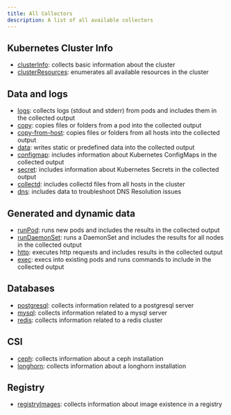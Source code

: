 ```yaml
---
title: All Collectors
description: A list of all available collectors
---
```


## Kubernetes Cluster Info

- [clusterInfo](./cluster-info): collects basic information about the cluster
- [clusterResources](./cluster-resources): enumerates all available resources in the cluster

## Data and logs

- [logs](./logs): collects logs (stdout and stderr) from pods and includes them in the collected output
- [copy](./copy): copies files or folders from a pod into the collected output
- [copy-from-host](./copy-from-host): copies files or folders from all hosts into the collected output
- [data](./data): writes static or predefined data into the collected output
- [configmap](./configmap): includes information about Kubernetes ConfigMaps in the collected output
- [secret](./secret): includes information about Kubernetes Secrets in the collected output
- [collectd](./collectd): includes collectd files from all hosts in the cluster
- [dns](./dns): includes data to troubleshoot DNS Resolution issues

## Generated and dynamic data

- [runPod](./run-pod): runs new pods and includes the results in the collected output
- [runDaemonSet](./run-daemonset): runs a DaemonSet and includes the results for all nodes in the collected output
- [http](./http): executes http requests and includes results in the collected output
- [exec](./exec): execs into existing pods and runs commands to include in the collected output

## Databases

- [postgresql](./postgresql): collects information related to a postgresql server
- [mysql](./mysql): collects information related to a mysql server
- [redis](./redis): collects information related to a redis cluster

## CSI

- [ceph](./ceph): collects information about a ceph installation
- [longhorn](./longhorn): collects information about a longhorn installation

## Registry

- [registryImages](./registry-images): collects information about image existence in a registry
